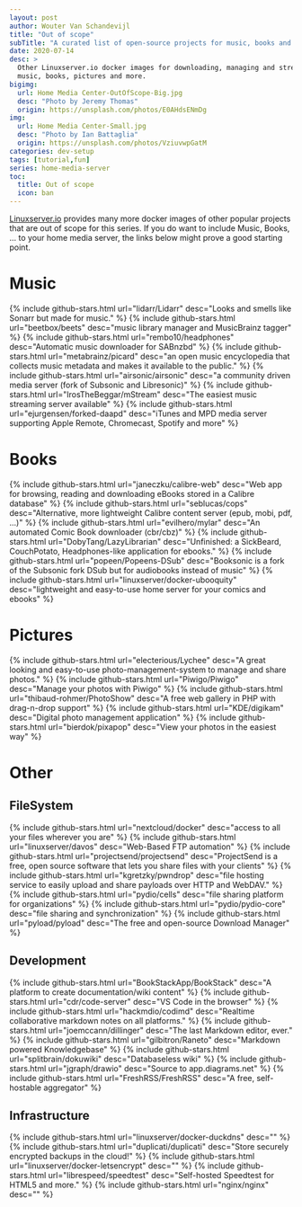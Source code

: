 ```yaml
---
layout: post
author: Wouter Van Schandevijl
title: "Out of scope"
subTitle: "A curated list of open-source projects for music, books and pictures"
date: 2020-07-14
desc: >
  Other Linuxserver.io docker images for downloading, managing and streaming
  music, books, pictures and more.
bigimg:
  url: Home Media Center-OutOfScope-Big.jpg
  desc: "Photo by Jeremy Thomas"
  origin: https://unsplash.com/photos/E0AHdsENmDg
img:
  url: Home Media Center-Small.jpg
  desc: "Photo by Ian Battaglia"
  origin: https://unsplash.com/photos/VziuvwpGatM
categories: dev-setup
tags: [tutorial,fun]
series: home-media-server
toc:
  title: Out of scope
  icon: ban
---
```


[Linuxserver.io](https://linuxserver.io) provides many more docker images of other popular projects
that are out of scope for this series. If you do want to include Music, Books, ... to your home media
server, the links below might prove a good starting point.

<!--more-->



# Music

{% include github-stars.html url="lidarr/Lidarr" desc="Looks and smells like Sonarr but made for music." %}
{% include github-stars.html url="beetbox/beets" desc="music library manager and MusicBrainz tagger" %}
{% include github-stars.html url="rembo10/headphones" desc="Automatic music downloader for SABnzbd" %}
{% include github-stars.html url="metabrainz/picard" desc="an open music encyclopedia that collects music metadata and makes it available to the public." %}
{% include github-stars.html url="airsonic/airsonic" desc="a community driven media server (fork of Subsonic and Libresonic)" %}
{% include github-stars.html url="IrosTheBeggar/mStream" desc="The easiest music streaming server available" %}
{% include github-stars.html url="ejurgensen/forked-daapd" desc="iTunes and MPD media server supporting Apple Remote, Chromecast, Spotify and more" %}


# Books

{% include github-stars.html url="janeczku/calibre-web" desc="Web app for browsing, reading and downloading eBooks stored in a Calibre database" %}
{% include github-stars.html url="seblucas/cops" desc="Alternative, more lightweight Calibre content server (epub, mobi, pdf, ...)" %}
{% include github-stars.html url="evilhero/mylar" desc="An automated Comic Book downloader (cbr/cbz)" %}
{% include github-stars.html url="DobyTang/LazyLibrarian" desc="Unfinished: a SickBeard, CouchPotato, Headphones-like application for ebooks." %}
{% include github-stars.html url="popeen/Popeens-DSub" desc="Booksonic is a fork of the Subsonic fork DSub but for audiobooks instead of music" %}
{% include github-stars.html url="linuxserver/docker-ubooquity" desc="lightweight and easy-to-use home server for your comics and ebooks" %}


# Pictures

{% include github-stars.html url="electerious/Lychee" desc="A great looking and easy-to-use photo-management-system to manage and share photos." %}
{% include github-stars.html url="Piwigo/Piwigo" desc="Manage your photos with Piwigo" %}
{% include github-stars.html url="thibaud-rohmer/PhotoShow" desc="A free web gallery in PHP with drag-n-drop support" %}
{% include github-stars.html url="KDE/digikam" desc="Digital photo management application" %}
{% include github-stars.html url="bierdok/pixapop" desc="View your photos in the easiest way" %}


# Other

## FileSystem

{% include github-stars.html url="nextcloud/docker" desc="access to all your files wherever you are" %}
{% include github-stars.html url="linuxserver/davos" desc="Web-Based FTP automation" %}
{% include github-stars.html url="projectsend/projectsend" desc="ProjectSend is a free, open source software that lets you share files with your clients" %}
{% include github-stars.html url="kgretzky/pwndrop" desc="file hosting service to easily upload and share payloads over HTTP and WebDAV." %}
{% include github-stars.html url="pydio/cells" desc="file sharing platform for organizations" %}
{% include github-stars.html url="pydio/pydio-core" desc="file sharing and synchronization" %}
{% include github-stars.html url="pyload/pyload" desc="The free and open-source Download Manager" %}


## Development

<!-- TODO: Markdown can be its own blog post? What Markdown editor? -->
{% include github-stars.html url="BookStackApp/BookStack" desc="A platform to create documentation/wiki content" %}
{% include github-stars.html url="cdr/code-server" desc="VS Code in the browser" %}
{% include github-stars.html url="hackmdio/codimd" desc="Realtime collaborative markdown notes on all platforms." %}
{% include github-stars.html url="joemccann/dillinger" desc="The last Markdown editor, ever." %}
{% include github-stars.html url="gilbitron/Raneto" desc="Markdown powered Knowledgebase" %}
{% include github-stars.html url="splitbrain/dokuwiki" desc="Databaseless wiki" %}
{% include github-stars.html url="jgraph/drawio" desc="Source to app.diagrams.net" %}
{% include github-stars.html url="FreshRSS/FreshRSS" desc="A free, self-hostable aggregator" %}


## Infrastructure

{% include github-stars.html url="linuxserver/docker-duckdns" desc="" %}
{% include github-stars.html url="duplicati/duplicati" desc="Store securely encrypted backups in the cloud!" %}
{% include github-stars.html url="linuxserver/docker-letsencrypt" desc="" %}
{% include github-stars.html url="librespeed/speedtest" desc="Self-hosted Speedtest for HTML5 and more." %}
{% include github-stars.html url="nginx/nginx" desc="" %}
